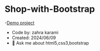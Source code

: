 # Shop-with-Bootstrap
-[Demo project](https://zahrakrmi.github.io/Shop-with-Bootstrap/)

- Code by: zahra karami
- Created: 2024/06/09
- 💬 Ask me about html5,css3,bootstrap
